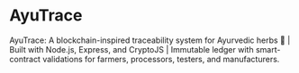 # AyuTrace
AyuTrace: A blockchain-inspired traceability system for Ayurvedic herbs 🌿 | Built with Node.js, Express, and CryptoJS | Immutable ledger with smart-contract validations for farmers, processors, testers, and manufacturers.
